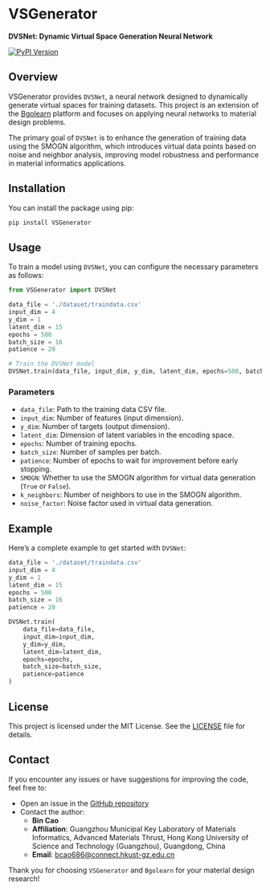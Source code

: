 
# VSGenerator

**DVSNet: Dynamic Virtual Space Generation Neural Network**

[![PyPI Version](https://img.shields.io/pypi/v/VSGenerator.svg)](https://pypi.org/project/VSGenerator/)

## Overview

VSGenerator provides `DVSNet`, a neural network designed to dynamically generate virtual spaces for training datasets. This project is an extension of the [Bgolearn](https://github.com/Bin-Cao/Bgolearn) platform and focuses on applying neural networks to material design problems. 

The primary goal of `DVSNet` is to enhance the generation of training data using the SMOGN algorithm, which introduces virtual data points based on noise and neighbor analysis, improving model robustness and performance in material informatics applications.

## Installation

You can install the package using pip:

```bash
pip install VSGenerator
```


## Usage

To train a model using `DVSNet`, you can configure the necessary parameters as follows:

```python
from VSGenerator import DVSNet

data_file = './dataset/traindata.csv'
input_dim = 4
y_dim = 1
latent_dim = 15
epochs = 500
batch_size = 16
patience = 20

# Train the DVSNet model
DVSNet.train(data_file, input_dim, y_dim, latent_dim, epochs=500, batch_size=32, patience=20)
```

### Parameters

- `data_file`: Path to the training data CSV file.
- `input_dim`: Number of features (input dimension).
- `y_dim`: Number of targets (output dimension).
- `latent_dim`: Dimension of latent variables in the encoding space.
- `epochs`: Number of training epochs.
- `batch_size`: Number of samples per batch.
- `patience`: Number of epochs to wait for improvement before early stopping.
- `SMOGN`: Whether to use the SMOGN algorithm for virtual data generation (`True` or `False`).
- `k_neighbors`: Number of neighbors to use in the SMOGN algorithm.
- `noise_factor`: Noise factor used in virtual data generation.

## Example

Here’s a complete example to get started with `DVSNet`:

```python
data_file = './dataset/traindata.csv'
input_dim = 4
y_dim = 1
latent_dim = 15
epochs = 500
batch_size = 16
patience = 20

DVSNet.train(
    data_file=data_file, 
    input_dim=input_dim, 
    y_dim=y_dim, 
    latent_dim=latent_dim, 
    epochs=epochs, 
    batch_size=batch_size, 
    patience=patience
)
```

## License

This project is licensed under the MIT License. See the [LICENSE](LICENSE) file for details.

## Contact

If you encounter any issues or have suggestions for improving the code, feel free to:

- Open an issue in the [GitHub repository](https://github.com/Bin-Cao/Bgolearn)
- Contact the author:
  - **Bin Cao** 
  - **Affiliation**: Guangzhou Municipal Key Laboratory of Materials Informatics, Advanced Materials Thrust, Hong Kong University of Science and Technology (Guangzhou), Guangdong, China
  - **Email**: bcao686@connect.hkust-gz.edu.cn

Thank you for choosing `VSGenerator` and `Bgolearn` for your material design research!
